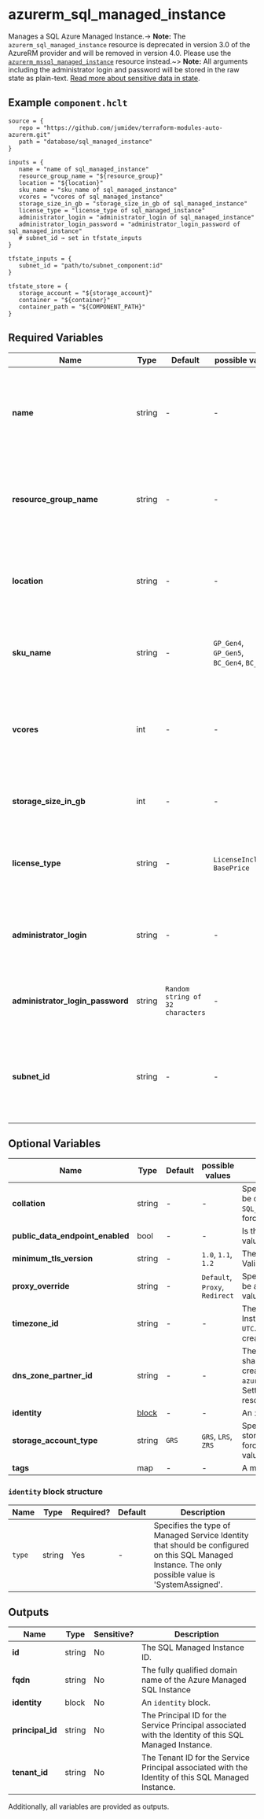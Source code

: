 # azurerm_sql_managed_instance

Manages a SQL Azure Managed Instance.-> **Note:** The `azurerm_sql_managed_instance` resource is deprecated in version 3.0 of the AzureRM provider and will be removed in version 4.0. Please use the [`azurerm_mssql_managed_instance`](https://registry.terraform.io/providers/hashicorp/azurerm/latest/docs/resources/mssql_managed_instance) resource instead.~> **Note:** All arguments including the administrator login and password will be stored in the raw state as plain-text. [Read more about sensitive data in state](https://www.terraform.io/language/state/sensitive-data).

## Example `component.hclt`

```hcl
source = {
   repo = "https://github.com/jumidev/terraform-modules-auto-azurerm.git"   
   path = "database/sql_managed_instance"   
}

inputs = {
   name = "name of sql_managed_instance"   
   resource_group_name = "${resource_group}"   
   location = "${location}"   
   sku_name = "sku_name of sql_managed_instance"   
   vcores = "vcores of sql_managed_instance"   
   storage_size_in_gb = "storage_size_in_gb of sql_managed_instance"   
   license_type = "license_type of sql_managed_instance"   
   administrator_login = "administrator_login of sql_managed_instance"   
   administrator_login_password = "administrator_login_password of sql_managed_instance"   
   # subnet_id → set in tfstate_inputs
}

tfstate_inputs = {
   subnet_id = "path/to/subnet_component:id"   
}

tfstate_store = {
   storage_account = "${storage_account}"   
   container = "${container}"   
   container_path = "${COMPONENT_PATH}"   
}

```

## Required Variables

| Name | Type |  Default  |  possible values |  Description |
| ---- | --------- |  ----------- | ----------- | ----------- |
| **name** | string |  -  |  -  |  The name of the SQL Managed Instance. This needs to be globally unique within Azure. Changing this forces a new resource to be created. | 
| **resource_group_name** | string |  -  |  -  |  The name of the resource group in which to create the SQL Server. Changing this forces a new resource to be created. | 
| **location** | string |  -  |  -  |  Specifies the supported Azure location where the resource exists. Changing this forces a new resource to be created. | 
| **sku_name** | string |  -  |  `GP_Gen4`, `GP_Gen5`, `BC_Gen4`, `BC_Gen5`  |  Specifies the SKU Name for the SQL Managed Instance. Valid values include `GP_Gen4`, `GP_Gen5`, `BC_Gen4`, `BC_Gen5`. | 
| **vcores** | int |  -  |  -  |  Number of cores that should be assigned to your instance. Values can be `8`, `16`, or `24` if `sku_name` is `GP_Gen4`, or `8`, `16`, `24`, `32`, or `40` if `sku_name` is `GP_Gen5`. | 
| **storage_size_in_gb** | int |  -  |  -  |  Maximum storage space for your instance. It should be a multiple of 32GB. | 
| **license_type** | string |  -  |  `LicenseIncluded`, `BasePrice`  |  What type of license the Managed Instance will use. Valid values include can be `LicenseIncluded` or `BasePrice`. | 
| **administrator_login** | string |  -  |  -  |  The administrator login name for the new server. Changing this forces a new resource to be created. | 
| **administrator_login_password** | string |  `Random string of 32 characters`  |  -  |  The password associated with the `administrator_login` user. Needs to comply with Azure's [Password Policy](https://msdn.microsoft.com/library/ms161959.aspx) | 
| **subnet_id** | string |  -  |  -  |  The subnet resource id that the SQL Managed Instance will be associated with. Changing this forces a new resource to be created. | 

## Optional Variables

| Name | Type |  Default  |  possible values |  Description |
| ---- | --------- |  ----------- | ----------- | ----------- |
| **collation** | string |  -  |  -  |  Specifies how the SQL Managed Instance will be collated. Default value is `SQL_Latin1_General_CP1_CI_AS`. Changing this forces a new resource to be created. | 
| **public_data_endpoint_enabled** | bool |  -  |  -  |  Is the public data endpoint enabled? Default value is `false`. | 
| **minimum_tls_version** | string |  -  |  `1.0`, `1.1`, `1.2`  |  The Minimum TLS Version. Default value is `1.2` Valid values include `1.0`, `1.1`, `1.2`. | 
| **proxy_override** | string |  -  |  `Default`, `Proxy`, `Redirect`  |  Specifies how the SQL Managed Instance will be accessed. Default value is `Default`. Valid values include `Default`, `Proxy`, and `Redirect`. | 
| **timezone_id** | string |  -  |  -  |  The TimeZone ID that the SQL Managed Instance will be operating in. Default value is `UTC`. Changing this forces a new resource to be created. | 
| **dns_zone_partner_id** | string |  -  |  -  |  The ID of the Managed Instance which will share the DNS zone. This is a prerequisite for creating a `azurerm_sql_managed_instance_failover_group`. Setting this after creation forces a new resource to be created. | 
| **identity** | [block](#identity-block-structure) |  -  |  -  |  An `identity` block. | 
| **storage_account_type** | string |  `GRS`  |  `GRS`, `LRS`, `ZRS`  |  Specifies the storage account type used to store backups for this database. Changing this forces a new resource to be created. Possible values are `GRS`, `LRS` and `ZRS`. Defaults to `GRS`. | 
| **tags** | map |  -  |  -  |  A mapping of tags to assign to the resource. | 

### `identity` block structure

| Name | Type | Required? | Default | Description |
| ---- | ---- | --------- | ------- | ----------- |
| `type` | string | Yes | - | Specifies the type of Managed Service Identity that should be configured on this SQL Managed Instance. The only possible value is 'SystemAssigned'. |



## Outputs

| Name | Type | Sensitive? | Description |
| ---- | ---- | --------- | --------- |
| **id** | string | No  | The SQL Managed Instance ID. | 
| **fqdn** | string | No  | The fully qualified domain name of the Azure Managed SQL Instance | 
| **identity** | block | No  | An `identity` block. | 
| **principal_id** | string | No  | The Principal ID for the Service Principal associated with the Identity of this SQL Managed Instance. | 
| **tenant_id** | string | No  | The Tenant ID for the Service Principal associated with the Identity of this SQL Managed Instance. | 

Additionally, all variables are provided as outputs.
